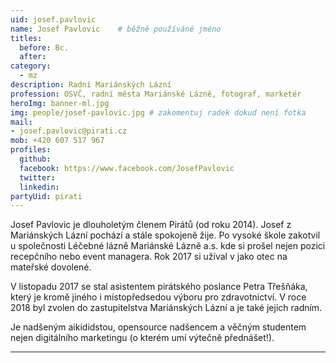 ```yaml
---
uid: josef.pavlovic
name: Josef Pavlovic  	# běžně používáné jméno
titles:
  before: Bc.
  after:
category:
  - mz
description: Radní Mariánských Lázní
profession: OSVČ, radní města Mariánské Lázně, fotograf, marketér
heroImg: banner-ml.jpg
img: people/josef-pavlovic.jpg # zakomentuj radek dokud není fotka
mail:
- josef.pavlovic@pirati.cz
mob: +420 607 517 967
profiles:
  github:
  facebook: https://www.facebook.com/JosefPavlovic
  twitter:
  linkedin:
partyUid: pirati
---
```

Josef Pavlovic je dlouholetým členem Pirátů (od roku 2014). Josef z Mariánských Lázní pochází a stále spokojeně žije. Po vysoké škole zakotvil u společnosti Léčebné lázně Mariánské Lázně a.s. kde si prošel nejen pozici recepčního nebo event managera. Rok 2017 si užíval v jako otec na mateřské dovolené.

V listopadu 2017 se stal asistentem pirátského poslance Petra Třešňáka, který je kromě jiného i místopředsedou výboru pro zdravotnictví. V roce 2018 byl zvolen do zastupitelstva Mariánských Lázní a je také jejich radním.

Je nadšeným aikididstou, opensource nadšencem a věčným studentem nejen digitálního marketingu (o kterém umí výtečně přednášet!).

---
